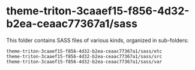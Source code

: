# theme-triton-3caaef15-f856-4d32-b2ea-ceaac77367a1/sass

This folder contains SASS files of various kinds, organized in sub-folders:

    theme-triton-3caaef15-f856-4d32-b2ea-ceaac77367a1/sass/etc
    theme-triton-3caaef15-f856-4d32-b2ea-ceaac77367a1/sass/src
    theme-triton-3caaef15-f856-4d32-b2ea-ceaac77367a1/sass/var
